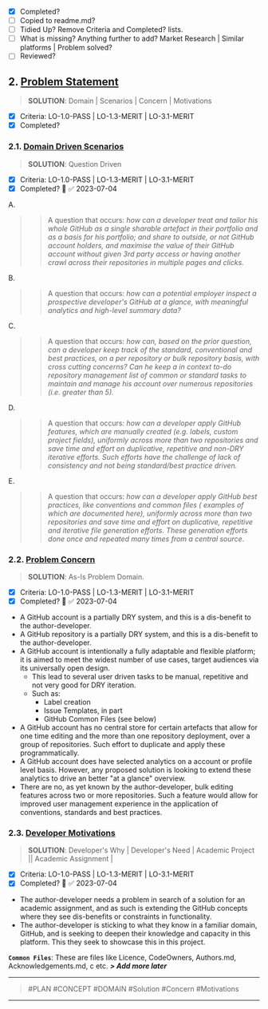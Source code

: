 - [x] Completed?
- [ ] Copied to readme.md?
- [ ] Tidied Up? Remove Criteria and Completed? lists.
- [ ] What is missing? Anything further to add? Market Research | Similar platforms | Problem solved?
- [ ] Reviewed?

## 2. [Problem Statement](#problem-solve)

> **SOLUTION**: Domain | Scenarios | Concern | Motivations

- [x] Criteria: LO-1.0-PASS | LO-1.3-MERIT | LO-3.1-MERIT
- [x] Completed?

### 2.1. [Domain Driven Scenarios](#domain-scenarios)

> **SOLUTION**: Question Driven

- [x] Criteria: LO-1.0-PASS | LO-1.3-MERIT | LO-3.1-MERIT
- [x] Completed? 🛫 ✅ 2023-07-04

A.
> > A question that occurs: *how can a developer treat and tailor his whole GitHub as a single sharable artefact in
their portfolio and as a basis for his portfolio; and share to outside, or not GitHub account holders, and maximise the
value of their GitHub account without given 3rd party access or having another crawl across their repositories in
multiple pages and clicks.*

B.
> > A question that occurs: *how can a potential employer inspect a prospective developer's GitHub at a glance, with
meaningful analytics and high-level summary data?*

C.
> > A question that occurs: *how can, based on the prior question, can a developer keep track of the standard,
conventional and best practices, on a per repository or bulk repository basis, with cross cutting concerns? Can he keep
a in context to-do repository management list of common or standard tasks to maintain and manage his account over
numerous repositories (i.e. greater than 5).*

D.
> > A question that occurs: *how can a developer apply GitHub features, which are manually created (e.g. labels, custom
project fields), uniformly across more than two repositories and save time and effort on duplicative, repetitive and
non-DRY iterative efforts. Such efforts have the challenge of lack of consistency and not being standard/best practice
driven.*

E.
> > A question that occurs: *how can a developer apply GitHub best practices, like conventions and common files (
examples of which are documented here), uniformly across more than two repositories and save time and effort on
duplicative, repetitive and iterative file generation efforts. These generation efforts done once and repeated many
times from a central source.*

### 2.2. [Problem Concern](#problem-concern)

> **SOLUTION**: As-Is Problem Domain.

- [x] Criteria: LO-1.0-PASS | LO-1.3-MERIT | LO-3.1-MERIT
- [x] Completed? 🛫 ✅ 2023-07-04

- A GitHub account is a partially DRY system, and this is a dis-benefit to the author-developer.
- A GitHub repository is a partially DRY system, and this is a dis-benefit to the author-developer.
- A GitHub account is intentionally a fully adaptable and flexible platform; it is aimed to meet the widest number of
  use cases, target audiences via its universally open design.
    - This lead to several user driven tasks to be manual, repetitive and not very good for DRY iteration.
    - Such as:
        - Label creation
        - Issue Templates, in part
        - GitHub Common Files (see below)
- A GitHub account has no central store for certain artefacts that allow for one time editing and the more than one
  repository deployment, over a group of repositories. Such effort to duplicate and apply these programmatically.
- A GitHub account does have selected analytics on a account or profile level basis. However, any proposed solution is
  looking to extend these analytics to drive an better "at a glance" overview.
- There are no, as yet known by the author-developer, bulk editing features across two or more repositories. Such a
  feature would allow for improved user management experience in the application of conventions, standards and best
  practices.

### 2.3. [Developer Motivations](#motivations)

> **SOLUTION**: Developer's Why | Developer's Need | Academic Project || Academic Assignment |

- [x] Criteria: LO-1.0-PASS | LO-1.3-MERIT | LO-3.1-MERIT
- [x] Completed? 🛫 ✅ 2023-07-04

- The author-developer needs a problem in search of a solution for an academic assignment, and as such is extending the
  GitHub concepts where they see dis-benefits or constraints in functionality.
- The author-developer is sticking to what they know in a familiar domain, GitHub, and is seeking to deepen their
  knowledge and capacity in this platform. This they seek to showcase this in this project.

**`Common Files`**: These are files like Licence, CodeOwners, Authors.md, Acknowledgements.md, c etc.
***> Add more later***

---
> #PLAN #CONCEPT #DOMAIN #Solution #Concern #Motivations
---
